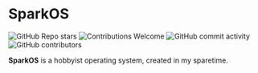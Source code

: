 # SparkOS

![GitHub Repo stars](https://img.shields.io/github/stars/waetrmelon/chitenOS?style=social)
![Contributions Welcome](https://img.shields.io/badge/contributions-welcome-brightgreen.svg?style=flat)
![GitHub commit activity](https://img.shields.io/github/commit-activity/m/waetrmelon/chitenOS)
![GitHub contributors](https://img.shields.io/github/contributors/waetrmelon/chitenOS)

**SparkOS** is a hobbyist operating system, created in my sparetime.